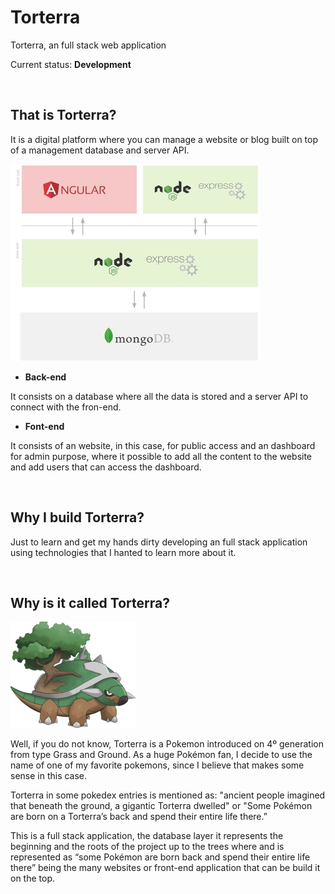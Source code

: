 # Torterra

Torterra, an full stack web application

Current status: **Development**

<br>

## That is Torterra?
It is a digital platform where you can manage a website or blog built on top of a management database and server API.

![Architecture](/assets/architecture.jpg)

-	**Back-end**

It consists on a database where all the data is stored and a server API to connect with the fron-end.

-	**Font-end**

It consists of an website, in this case, for public access and an dashboard for admin purpose, where it possible to add all the content to the website and add users that can access the dashboard.

<br>

## Why I build Torterra?
Just to learn and get my hands dirty developing an full stack application using technologies that I hanted to learn more about it.

<br>

## Why is it called Torterra?

![Torterra](/assets/torterra.png)


Well, if you do not know, Torterra is a Pokemon introduced on 4º generation from type Grass and Ground. As a huge Pokémon fan, I decide to use the name of one of my favorite pokemons, since I believe that makes some sense in this case.

Torterra in some pokedex entries is mentioned as: "ancient people imagined that beneath the ground, a gigantic Torterra dwelled" or "Some Pokémon are born on a Torterra’s back and spend their entire life there.”

This is a full stack application, the database layer it represents the beginning and the roots of the project up to the trees where    and is represented as “some Pokémon are born back and spend their entire life there” being the many websites or front-end application that can be build it on the top.


